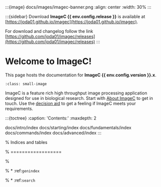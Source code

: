 :::{image} docs/images/imagec-banner.png
:align: center
:width: 30%
:::

:::{sidebar} Download
**ImageC {{ env.config.release }}** is available at [https://joda01.github.io/imagec](https://joda01.github.io/imagec).

For download and changelog follow the link [https://github.com/joda01/imagec/releases](https://github.com/joda01/imagec/releases)
:::

# Welcome to ImageC!

This page hosts the documentation for **ImageC {{ env.config.version }}.x**.

```{figure} images/screenshot_open_pipeline.png
:class: small-image
```

ImageC is a feature rich high throughput image processing application designed for use in biological research.
Start with [About ImageC](about-imagec) to get in touch.
Use the [decision aid](decision-aid) to get a feeling if ImageC meets your requirements.

:::{toctree}
:caption: 'Contents:'
:maxdepth: 2

docs/intro/index
docs/starting/index
docs/fundamentals/index
docs/commands/index
docs/advanced/index
:::

% Indices and tables

% ==================

%

% * :ref:`genindex`

% * :ref:`search`
